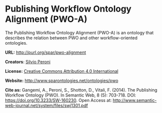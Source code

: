 # Publishing Workflow Ontology Alignment (PWO-A)

The Publishing Workflow Ontology Alignment (PWO-A) is an ontology that describes the relation between PWO and other workflow-oriented ontologies.

**URL:** http://purl.org/spar/pwo-alignment

**Creators**: [Silvio Peroni](http://orcid.org/0000-0003-0530-4305)

**License:** [Creative Commons Attribution 4.0 International](https://creativecommons.org/licenses/by/4.0/legalcode)

**Website:** http://www.sparontologies.net/ontologies/pwo

**Cite as:** Gangemi, A., Peroni, S., Shotton, D., Vitali, F. (2014). The Publishing Workflow Ontology (PWO). In Semantic Web, 8 (5): 703-718. DOI: https://doi.org/10.3233/SW-160230. Open Access at: http://www.semantic-web-journal.net/system/files/swj1301.pdf


